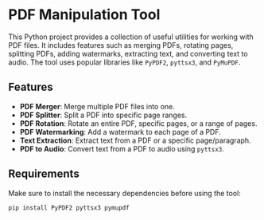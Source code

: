 # PDF Manipulation Tool

This Python project provides a collection of useful utilities for working with PDF files. It includes features such as merging PDFs, rotating pages, splitting PDFs, adding watermarks, extracting text, and converting text to audio. The tool uses popular libraries like `PyPDF2`, `pyttsx3`, and `PyMuPDF`.

## Features

- **PDF Merger**: Merge multiple PDF files into one.
- **PDF Splitter**: Split a PDF into specific page ranges.
- **PDF Rotation**: Rotate an entire PDF, specific pages, or a range of pages.
- **PDF Watermarking**: Add a watermark to each page of a PDF.
- **Text Extraction**: Extract text from a PDF or a specific page/paragraph.
- **PDF to Audio**: Convert text from a PDF to audio using `pyttsx3`.

## Requirements

Make sure to install the necessary dependencies before using the tool:

```bash
pip install PyPDF2 pyttsx3 pymupdf
